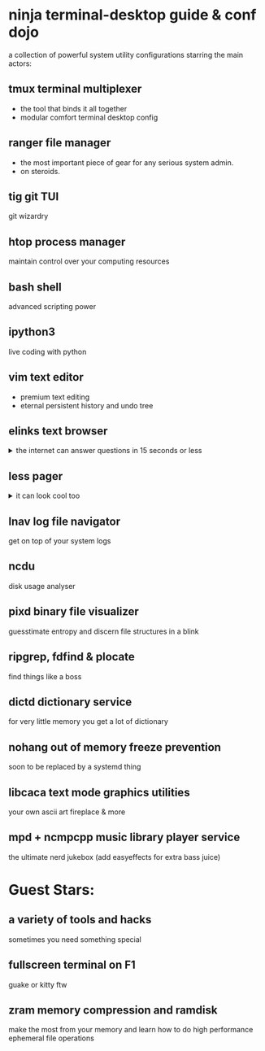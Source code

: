 # ninja terminal-desktop guide & conf dojo
a collection of powerful system utility configurations
starring the main actors:

## tmux terminal multiplexer
- the tool that binds it all together
- modular comfort terminal desktop config

## ranger file manager
- the most important piece of gear for any serious system admin.
- on steroids.

## tig git TUI
git wizardry

## htop process manager
maintain control over your computing resources

## bash shell
advanced scripting power

## ipython3
live coding with python

## vim text editor
- premium text editing
- eternal persistent history and undo tree

## elinks text browser
<details>
  <summary>the internet can answer questions in 15 seconds or less</summary>
  with no Javascript and with less memory usage than all them blink engines.
</details>

## less pager
<details>
  <summary>it can look cool too</summary>
  and so can your man pages
</details>

## lnav log file navigator
get on top of your system logs

## ncdu
disk usage analyser

## pixd binary file visualizer
guesstimate entropy and discern file structures in a blink

## ripgrep, fdfind & plocate
find things like a boss

## dictd dictionary service
for very little memory you get a lot of dictionary

## nohang out of memory freeze prevention
soon to be replaced by a systemd thing

## libcaca text mode graphics utilities
your own ascii art fireplace & more

## mpd + ncmpcpp music library player service
the ultimate nerd jukebox
(add easyeffects for extra bass juice)

# Guest Stars:
## a variety of tools and hacks
sometimes you need something special

## fullscreen terminal on F1
guake or kitty ftw

## zram memory compression and ramdisk
make the most from your memory and learn how to do high performance ephemeral file operations

